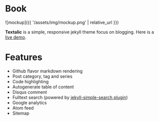 # Book

![mockup]({{ '/assets/img/mockup.png' | relative_url }})

**Textalic** is a simple, responsive jekyll theme focus on blogging. Here is a [live demo](https://unifreak.github.io).

# Features

- Github flavor markdown rendering
- Post category, tag and series
- Code highlighting
- Autogenerate table of content
- Disqus comment
- Fulltext search (powered by [jekyll-simple-search plugin](https://github.com/christian-fei/Simple-Jekyll-Search))
- Google analytics
- Atom feed
- Sitemap
